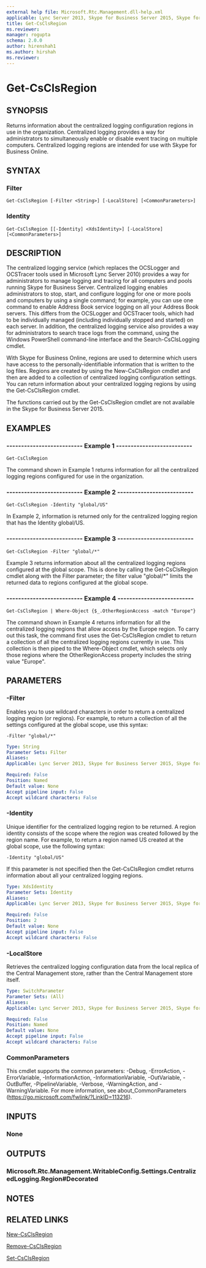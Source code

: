 ```yaml
---
external help file: Microsoft.Rtc.Management.dll-help.xml
applicable: Lync Server 2013, Skype for Business Server 2015, Skype for Business Server 2019
title: Get-CsClsRegion
ms.reviewer: 
manager: rogupta
schema: 2.0.0
author: hirenshah1
ms.author: hirshah
ms.reviewer:
---
```


# Get-CsClsRegion

## SYNOPSIS
Returns information about the centralized logging configuration regions in use in the organization.
Centralized logging provides a way for administrators to simultaneously enable or disable event tracing on multiple computers.
Centralized logging regions are intended for use with Skype for Business Online.


## SYNTAX

### Filter
```
Get-CsClsRegion [-Filter <String>] [-LocalStore] [<CommonParameters>]
```

### Identity
```
Get-CsClsRegion [[-Identity] <XdsIdentity>] [-LocalStore] [<CommonParameters>]
```

## DESCRIPTION
The centralized logging service (which replaces the OCSLogger and OCSTracer tools used in Microsoft Lync Server 2010) provides a way for administrators to manage logging and tracing for all computers and pools running Skype for Business Server.
Centralized logging enables administrators to stop, start, and configure logging for one or more pools and computers by using a single command; for example, you can use one command to enable Address Book service logging on all your Address Book servers.
This differs from the OCSLogger and OCSTracer tools, which had to be individually managed (including individually stopped and started) on each server.
In addition, the centralized logging service also provides a way for administrators to search trace logs from the command, using the Windows PowerShell command-line interface and the Search-CsClsLogging cmdlet.

With Skype for Business Online, regions are used to determine which users have access to the personally-identifiable information that is written to the log files.
Regions are created by using the New-CsClsRegion cmdlet and then are added to a collection of centralized logging configuration settings.
You can return information about your centralized logging regions by using the Get-CsClsRegion cmdlet.

The functions carried out by the Get-CsClsRegion cmdlet are not available in the Skype for Business Server 2015.


## EXAMPLES

### -------------------------- Example 1 --------------------------
```
Get-CsClsRegion
```

The command shown in Example 1 returns information for all the centralized logging regions configured for use in the organization.

### -------------------------- Example 2 --------------------------
```
Get-CsClsRegion -Identity "global/US"
```

In Example 2, information is returned only for the centralized logging region that has the Identity global/US.

### -------------------------- Example 3 --------------------------
```
Get-CsClsRegion -Filter "global/*"
```

Example 3 returns information about all the centralized logging regions configured at the global scope.
This is done by calling the Get-CsClsRegion cmdlet along with the Filter parameter; the filter value "global/*" limits the returned data to regions configured at the global scope.

### -------------------------- Example 4 --------------------------
```
Get-CsClsRegion | Where-Object {$_.OtherRegionAccess -match "Europe"}
```

The command shown in Example 4 returns information for all the centralized logging regions that allow access by the Europe region.
To carry out this task, the command first uses the Get-CsClsRegion cmdlet to return a collection of all the centralized logging regions currently in use.
This collection is then piped to the Where-Object cmdlet, which selects only those regions where the OtherRegionAccess property includes the string value "Europe".


## PARAMETERS

### -Filter
Enables you to use wildcard characters in order to return a centralized logging region (or regions).
For example, to return a collection of all the settings configured at the global scope, use this syntax:

`-Filter "global/*"`

```yaml
Type: String
Parameter Sets: Filter
Aliases: 
Applicable: Lync Server 2013, Skype for Business Server 2015, Skype for Business Server 2019

Required: False
Position: Named
Default value: None
Accept pipeline input: False
Accept wildcard characters: False
```

### -Identity
Unique identifier for the centralized logging region to be returned.
A region identity consists of the scope where the region was created followed by the region name.
For example, to return a region named US created at the global scope, use the following syntax:

`-Identity "global/US"`

If this parameter is not specified then the Get-CsClsRegion cmdlet returns information about all your centralized logging regions.

```yaml
Type: XdsIdentity
Parameter Sets: Identity
Aliases: 
Applicable: Lync Server 2013, Skype for Business Server 2015, Skype for Business Server 2019

Required: False
Position: 2
Default value: None
Accept pipeline input: False
Accept wildcard characters: False
```

### -LocalStore
Retrieves the centralized logging configuration data from the local replica of the Central Management store, rather than the Central Management store itself.

```yaml
Type: SwitchParameter
Parameter Sets: (All)
Aliases: 
Applicable: Lync Server 2013, Skype for Business Server 2015, Skype for Business Server 2019

Required: False
Position: Named
Default value: None
Accept pipeline input: False
Accept wildcard characters: False
```

### CommonParameters
This cmdlet supports the common parameters: -Debug, -ErrorAction, -ErrorVariable, -InformationAction, -InformationVariable, -OutVariable, -OutBuffer, -PipelineVariable, -Verbose, -WarningAction, and -WarningVariable. For more information, see about_CommonParameters (https://go.microsoft.com/fwlink/?LinkID=113216).


## INPUTS

### None


## OUTPUTS

### Microsoft.Rtc.Management.WritableConfig.Settings.CentralizedLogging.Region#Decorated


## NOTES


## RELATED LINKS

[New-CsClsRegion](New-CsClsRegion.md)

[Remove-CsClsRegion](Remove-CsClsRegion.md)

[Set-CsClsRegion](Set-CsClsRegion.md)

